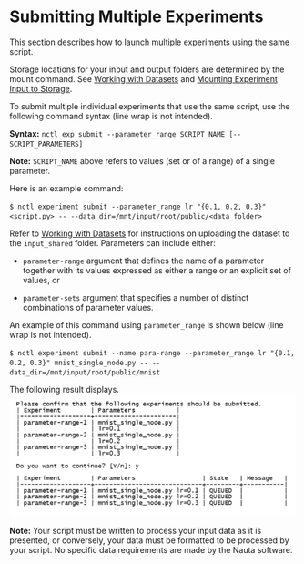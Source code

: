 # Submitting Multiple Experiments

This section describes how to launch multiple experiments using the same script.

Storage locations for your input and output folders are determined by the mount command. See [Working with Datasets](working_with_datasets.md) and [Mounting Experiment Input to Storage](mount_exp_input.md).

To submit multiple individual experiments that use the same script, use the following command syntax (line wrap is not intended).

**Syntax:** `nctl exp submit --parameter_range SCRIPT_NAME [-- SCRIPT_PARAMETERS]`

**Note:** `SCRIPT_NAME` above refers to values (set or of a range) of a single parameter.

Here is an example command:  

`$ nctl experiment submit --parameter_range lr "{0.1, 0.2, 0.3}" <script.py> -- --data_dir=/mnt/input/root/public/<data_folder>`

Refer to [Working with Datasets](working_with_datasets.md) for instructions on uploading the dataset to the `input_shared` folder.
Parameters can include either:

* `parameter-range` argument that defines the name of a parameter together with its values expressed as either a range or an explicit set of values, or

* `parameter-sets` argument that specifies a number of distinct combinations of parameter values.

An example of this command using `parameter_range` is shown below (line wrap is not intended).

`$ nctl experiment submit --name para-range --parameter_range lr "{0.1, 0.2, 0.3}" mnist_single_node.py -- --data_dir=/mnt/input/root/public/mnist`

The following result displays.
 ![](images/submt_mult_exp.png)

**Note:** Your script must be written to process your input data as it is presented, or conversely, your data must be formatted to be processed by your script. No specific data requirements are made by the Nauta software.
